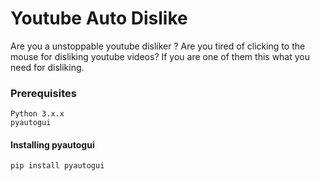 # Youtube Auto Dislike

Are you a unstoppable youtube disliker ? Are you tired of clicking to the mouse for disliking youtube videos? If you are one of them this what you need for disliking.

### Prerequisites
```
Python 3.x.x
pyautogui
```
#### Installing pyautogui
```
pip install pyautogui
```
